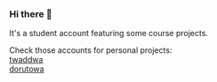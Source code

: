 ### Hi there 👋

It's a student account featuring some course projects.

Check those accounts for personal projects: \
[twaddwa](https://github.com/twaddwa) \
[dorutowa](https://github.com/dorutowa)

<!--
**zzarc/zzarc** is a ✨ _special_ ✨ repository because its `README.md` (this file) appears on your GitHub profile.

Here are some ideas to get you started:

- 🔭 I’m currently working on ...
- 🌱 I’m currently learning ...
- 👯 I’m looking to collaborate on ...
- 🤔 I’m looking for help with ...
- 💬 Ask me about ...
- 📫 How to reach me: ...
- 😄 Pronouns: ...
- ⚡ Fun fact: ...
-->
